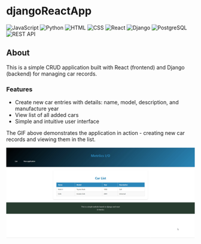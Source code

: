 # djangoReactApp

![JavaScript](https://img.shields.io/badge/Code-JavaScript-informational?style=flat&logo=javascript&color=F7DF1E)
![Python](https://img.shields.io/badge/Code-Python-informational?style=flat&logo=python&color=3776AB)
![HTML](https://img.shields.io/badge/Code-HTML5-informational?style=flat&logo=html5&color=E34F26)
![CSS](https://img.shields.io/badge/Style-CSS3-informational?style=flat&logo=css3&color=1572B6)
![React](https://img.shields.io/badge/Framework-React-informational?style=flat&logo=react&color=61DAFB)
![Django](https://img.shields.io/badge/Framework-Django-informational?style=flat&logo=django&color=092E20)
![PostgreSQL](https://img.shields.io/badge/Database-PostgreSQL-informational?style=flat&logo=postgresql&color=316192)
![REST API](https://img.shields.io/badge/API-REST-informational?style=flat&logo=rest-api&color=61DAFB)

## About

This is a simple CRUD application built with React (frontend) and Django (backend) for managing car records. 

### Features
- Create new car entries with details: name, model, description, and manufacture year
- View list of all added cars
- Simple and intuitive user interface


The GIF above demonstrates the application in action - creating new car records and viewing them in the list.

<p align="center">
  <img src="img/V3mIU58XIZ.gif" alt="Database Structure" width="800"> 
</p>
